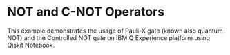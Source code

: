 ﻿# NOT and C-NOT Operators 

This example demonstrates the usage of Pauli-X gate (known also quantum NOT) and the Controlled NOT gate on IBM Q Experience platform using Qiskit Notebook.


